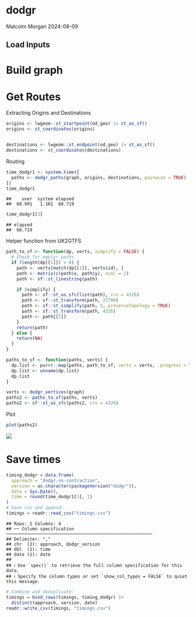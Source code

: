 dodgr
================
Malcolm Morgan
2024-08-09

## Load Inputs

# Build graph

# Get Routes

Extracting Origins and Destinations

``` r
origins <- lwgeom::st_startpoint(od_geo) |> st_as_sf()
origins <- st_coordinates(origins)


destinations <- lwgeom::st_endpoint(od_geo) |> st_as_sf()
destinations <- st_coordinates(destinations)
```

Routing

``` r
time_dodgr1 <- system.time({
  paths <- dodgr_paths(graph, origins, destinations, pairwise = TRUE)
})
time_dodgr1
```

    ##    user  system elapsed 
    ##  68.991   1.161  68.719

``` r
time_dodgr1[3]
```

    ## elapsed 
    ##  68.719

Helper function from UK2GTFS

``` r
path_to_sf <- function(dp, verts, simplify = FALSE) {
  # Check for emplyr paths
  if (length(dp[[1]]) > 0) {
    path <- verts[match(dp[[1]], verts$id), ]
    path <- matrix(c(path$x, path$y), ncol = 2)
    path <- sf::st_linestring(path)

    if (simplify) {
      path <- sf::st_as_sfc(list(path), crs = 4326)
      path <- sf::st_transform(path, 27700)
      path <- sf::st_simplify(path, 5, preserveTopology = TRUE)
      path <- sf::st_transform(path, 4326)
      path <- path[[1]]
    }
    return(path)
  } else {
    return(NA)
  }
}

paths_to_sf <- function(paths, verts) {
  dp.list <- purrr::map(paths, path_to_sf, verts = verts, .progress = TRUE)
  dp.list <- unname(dp.list)
  dp.list
}
```

``` r
verts <- dodgr_vertices(graph)
paths2 <- paths_to_sf(paths, verts)
paths2 <- sf::st_as_sfc(paths2, crs = 4326)
```

Plot

``` r
plot(paths2)
```

![](dodgr_files/figure-gfm/unnamed-chunk-5-1.png)<!-- -->

# Save times

``` r
timing_dodgr = data.frame(
  approach = "dodgr-no-contraction",
  version = as.character(packageVersion("dodgr")),
  date = Sys.Date(),
  time = round(time_dodgr1[3], 1)
)
# Save csv and append:
timings = readr::read_csv("timings.csv")
```

    ## Rows: 1 Columns: 4
    ## ── Column specification ────────────────────────────────────────────────────────
    ## Delimiter: ","
    ## chr  (2): approach, dodgr_version
    ## dbl  (1): time
    ## date (1): date
    ## 
    ## ℹ Use `spec()` to retrieve the full column specification for this data.
    ## ℹ Specify the column types or set `show_col_types = FALSE` to quiet this message.

``` r
# Combine and deduplicate:
timings = bind_rows(timings, timing_dodgr) |>
  distinct(approach, version, date)
readr::write_csv(timings, "timings.csv")
```
